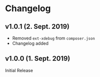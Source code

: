# Changelog

## v1.0.1 (2. Sept. 2019)
- Removed `ext-xdebug` from `composer.json`
- Changelog added

## v1.0.0 (1. Sept. 2019)
Initial Release
